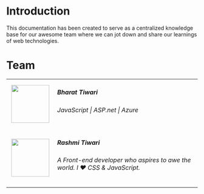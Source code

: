 # Introduction

This documentation has been created to serve as a centralized knowledge base for our awesome team where we can jot down and share our learnings of web technologies.


# Team

<table class="noborder">
<tr>
 <td width="25%" align="center"><img src="http://socialeum.com/71-large_default/1000-google-followers.jpg" height="100" width="100"/></td>
 <td width="75%">
   <h5>Bharat Tiwari</h5>
   <h6>JavaScript | ASP.net | Azure</h6>

 </td>
</tr>
<tr>
 <td width="25%" align="center"><img src="http://socialeum.com/71-large_default/1000-google-followers.jpg" height="100" width="100"/></td>
 <td width="75%">
   <h5>Rashmi Tiwari</h5>
   <h6>A Front-end developer who aspires to awe the world. I ❤ CSS & JavaScript.</h6>
 </td>
</tr>
</table>


<!--
{% method %}
## Install {#install}

The first thing is to get the GitBook API client.

{% sample lang="js" %}
```bash
$ npm install gitbook-api
```

{% sample lang="go" %}
```bash
$ go get github.com/GitbookIO/go-gitbook-api
```
{% endmethod %}

https://github.com/GitbookIO/theme-api
-->